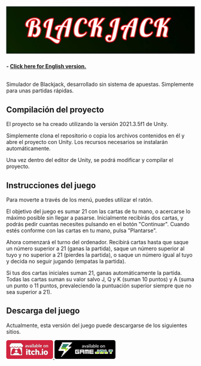 <h1 align="center">
  <img src="Resources/Banner.JPG" alt="2D Mini Box" width="600">
</h1>

**- [Click here for English version.](README_EN.md)**
<br>
<br>

Simulador de Blackjack, desarrollado sin sistema de apuestas. Simplemente para unas partidas rápidas.

## Compilación del proyecto

El proyecto se ha creado utilizando la versión 2021.3.5f1 de Unity.

Simplemente clona el repositorio o copia los archivos contenidos en él y abre el proyecto con Unity. Los recursos necesarios se instalarán automáticamente.

Una vez dentro del editor de Unity, se podrá modificar y compilar el proyecto.

## Instrucciones del juego

Para moverte a través de los menú, puedes utilizar el ratón.

El objetivo del juego es sumar 21 con las cartas de tu mano, o acercarse lo máximo posible sin llegar a pasarse. Inicialmente recibirás dos cartas, y podrás pedir cuantas necesites pulsando en el botón "Continuar". Cuando estés conforme con las cartas en tu mano, pulsa "Plantarse".

Ahora comenzará el turno del ordenador. Recibirá cartas hasta que saque un número superior a 21 (ganas la partida), saque un número superior al tuyo y no superior a 21 (pierdes la partida), o saque un número igual al tuyo y decida no seguir jugando (empatas la partida).

Si tus dos cartas iniciales suman 21, ganas automáticamente la partida. Todas las cartas suman su valor salvo J, Q y K (suman 10 puntos) y A (suma un punto o 11 puntos, prevaleciendo la puntuación superior siempre que no sea superior a 21).

## Descarga del juego

Actualmente, esta versión del juego puede descargarse de los siguientes sitios.

<a href="https://sergiomejias.itch.io/blackjack"><img src="Resources/B_Itch.png" height="50">
<a href="https://gamejolt.com/games/blackjack/737274"><img src="Resources/B_GameJolt.png" height="50">
